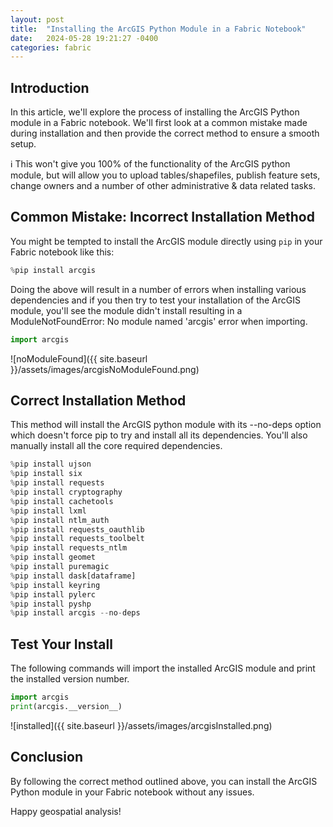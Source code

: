 ```yaml
---
layout: post
title:  "Installing the ArcGIS Python Module in a Fabric Notebook"
date:   2024-05-28 19:21:27 -0400
categories: fabric
---
```


## Introduction

In this article, we'll explore the process of installing the ArcGIS Python module in a Fabric notebook. We'll first look at a common mistake made during installation and then provide the correct method to ensure a smooth setup.

:information_source: This won't give you 100% of the functionality of the ArcGIS python module, but will allow you to upload tables/shapefiles, publish feature sets, change owners and a number of other administrative & data related tasks.

## Common Mistake: Incorrect Installation Method
You might be tempted to install the ArcGIS module directly using `pip` in your Fabric notebook like this:

```python
%pip install arcgis
```

Doing the above will result in a number of errors when installing various dependencies and if you then try to test your installation of the ArcGIS module, you'll see the module didn't install resulting in a ModuleNotFoundError: No module named 'arcgis' error when importing.

```python
import arcgis
```

![noModuleFound]({{ site.baseurl }}/assets/images/arcgisNoModuleFound.png)

## Correct Installation Method
This method will install the ArcGIS python module with its --no-deps option which doesn't force pip to try and install all its dependencies.  You'll also manually install all the core required dependencies.

```python
%pip install ujson
%pip install six
%pip install requests
%pip install cryptography
%pip install cachetools
%pip install lxml
%pip install ntlm_auth
%pip install requests_oauthlib
%pip install requests_toolbelt
%pip install requests_ntlm
%pip install geomet
%pip install puremagic
%pip install dask[dataframe]
%pip install keyring
%pip install pylerc
%pip install pyshp
%pip install arcgis --no-deps
```

## Test Your Install
The following commands will import the installed ArcGIS module and print the installed version number.

```python
import arcgis
print(arcgis.__version__)
```
![installed]({{ site.baseurl }}/assets/images/arcgisInstalled.png)

## Conclusion
By following the correct method outlined above, you can install the ArcGIS Python module in your Fabric notebook without any issues.

Happy geospatial analysis!
